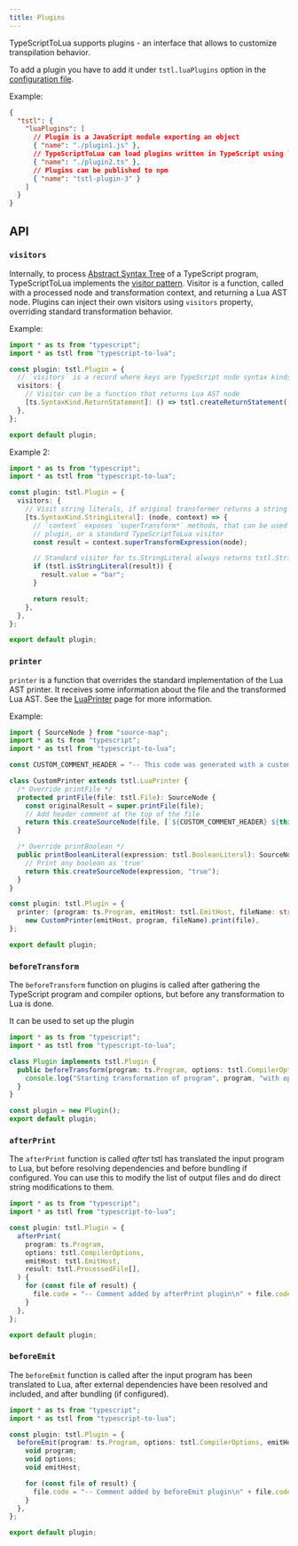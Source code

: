 ```yaml
---
title: Plugins
---
```


TypeScriptToLua supports plugins - an interface that allows to customize transpilation behavior.

To add a plugin you have to add it under `tstl.luaPlugins` option in the [configuration file](../configuration.md).

Example:

```json title=tsconfig.json
{
  "tstl": {
    "luaPlugins": [
      // Plugin is a JavaScript module exporting an object
      { "name": "./plugin1.js" },
      // TypeScriptToLua can load plugins written in TypeScript using `ts-node`
      { "name": "./plugin2.ts" },
      // Plugins can be published to npm
      { "name": "tstl-plugin-3" }
    ]
  }
}
```

## API

### `visitors`

Internally, to process [Abstract Syntax Tree](https://basarat.gitbook.io/typescript/overview/ast) of a TypeScript program, TypeScriptToLua implements the [visitor pattern](https://en.wikipedia.org/wiki/Visitor_pattern). Visitor is a function, called with a processed node and transformation context, and returning a Lua AST node. Plugins can inject their own visitors using `visitors` property, overriding standard transformation behavior.

Example:

```ts
import * as ts from "typescript";
import * as tstl from "typescript-to-lua";

const plugin: tstl.Plugin = {
  // `visitors` is a record where keys are TypeScript node syntax kinds
  visitors: {
    // Visitor can be a function that returns Lua AST node
    [ts.SyntaxKind.ReturnStatement]: () => tstl.createReturnStatement([tstl.createBooleanLiteral(true)]),
  },
};

export default plugin;
```

Example 2:

```ts
import * as ts from "typescript";
import * as tstl from "typescript-to-lua";

const plugin: tstl.Plugin = {
  visitors: {
    // Visit string literals, if original transformer returns a string literal, change the string to "bar" instead
    [ts.SyntaxKind.StringLiteral]: (node, context) => {
      // `context` exposes `superTransform*` methods, that can be used to call either the visitor provided by previous
      // plugin, or a standard TypeScriptToLua visitor
      const result = context.superTransformExpression(node);

      // Standard visitor for ts.StringLiteral always returns tstl.StringLiteral node
      if (tstl.isStringLiteral(result)) {
        result.value = "bar";
      }

      return result;
    },
  },
};

export default plugin;
```

### `printer`

`printer` is a function that overrides the standard implementation of the Lua AST printer. It receives some information about the file and the transformed Lua AST. See the [LuaPrinter](printer.md) page for more information.

Example:

```ts
import { SourceNode } from "source-map";
import * as ts from "typescript";
import * as tstl from "typescript-to-lua";

const CUSTOM_COMMENT_HEADER = "-- This code was generated with a custom plugin!\n";

class CustomPrinter extends tstl.LuaPrinter {
  /* Override printFile */
  protected printFile(file: tstl.File): SourceNode {
    const originalResult = super.printFile(file);
    // Add header comment at the top of the file
    return this.createSourceNode(file, [`${CUSTOM_COMMENT_HEADER} ${this.luaFile}\n`, originalResult]);
  }

  /* Override printBoolean */
  public printBooleanLiteral(expression: tstl.BooleanLiteral): SourceNode {
    // Print any boolean as 'true'
    return this.createSourceNode(expression, "true");
  }
}

const plugin: tstl.Plugin = {
  printer: (program: ts.Program, emitHost: tstl.EmitHost, fileName: string, file: tstl.File) =>
    new CustomPrinter(emitHost, program, fileName).print(file),
};

export default plugin;
```

### `beforeTransform`

The `beforeTransform` function on plugins is called after gathering the TypeScript program and compiler options, but before any transformation to Lua is done.

It can be used to set up the plugin

```ts
import * as ts from "typescript";
import * as tstl from "typescript-to-lua";

class Plugin implements tstl.Plugin {
  public beforeTransform(program: ts.Program, options: tstl.CompilerOptions, emitHost: tstl.EmitHost) {
    console.log("Starting transformation of program", program, "with options", options);
  }
}

const plugin = new Plugin();
export default plugin;
```

### `afterPrint`

The `afterPrint` function is called _after_ tstl has translated the input program to Lua, but before resolving dependencies and before bundling if configured. You can use this to modify the list of output files and do direct string modifications to them.

```ts
import * as ts from "typescript";
import * as tstl from "typescript-to-lua";

const plugin: tstl.Plugin = {
  afterPrint(
    program: ts.Program,
    options: tstl.CompilerOptions,
    emitHost: tstl.EmitHost,
    result: tstl.ProcessedFile[],
  ) {
    for (const file of result) {
      file.code = "-- Comment added by afterPrint plugin\n" + file.code;
    }
  },
};

export default plugin;
```

### `beforeEmit`

The `beforeEmit` function is called after the input program has been translated to Lua, after external dependencies have been resolved and included, and after bundling (if configured).

```ts
import * as ts from "typescript";
import * as tstl from "typescript-to-lua";

const plugin: tstl.Plugin = {
  beforeEmit(program: ts.Program, options: tstl.CompilerOptions, emitHost: tstl.EmitHost, result: tstl.EmitFile[]) {
    void program;
    void options;
    void emitHost;

    for (const file of result) {
      file.code = "-- Comment added by beforeEmit plugin\n" + file.code;
    }
  },
};

export default plugin;
```
